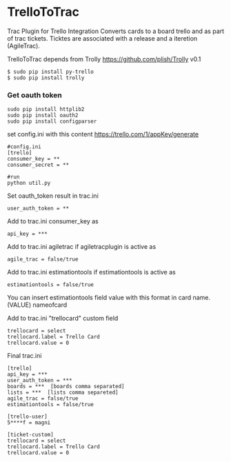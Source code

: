 TrelloToTrac
==========

Trac Plugin for Trello Integration
Converts cards to a board trello and as part of trac tickets.
Ticktes are associated with a release and a iteretion (AgileTrac).

TrelloToTrac depends from Trolly https://github.com/plish/Trolly v0.1

    $ sudo pip install py-trello
    $ sudo pip install trolly


### Get oauth token
    sudo pip install httplib2
    sudo pip install oauth2
    sudo pip install configparser

set config.ini  with this content
https://trello.com/1/appKey/generate

    #config.ini
    [trello]
    consumer_key = **
    consumer_secret = **

    #run
    python util.py

Set oauth_token result in trac.ini

    user_auth_token = **

Add to trac.ini consumer_key as

    api_key = ***

Add to trac.ini agiletrac if agiletracplugin is active as

    agile_trac = false/true

Add to trac.ini estimationtools if estimationtools is active as

    estimationtools = false/true
You can insert estimationtools field value with this format in card name.
(VALUE) nameofcard

Add to trac.ini "trellocard" custom field

    trellocard = select
    trellocard.label = Trello Card
    trellocard.value = 0

Final trac.ini

    [trello]
    api_key = ***
    user_auth_token = ***
    boards = ***  [boards comma separated]
    lists = ***  [lists comma separeted]
    agile_trac = false/true
    estimationtools = false/true

    [trello-user]
    5****f = magni

    [ticket-custom]
    trellocard = select
    trellocard.label = Trello Card
    trellocard.value = 0
